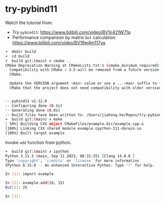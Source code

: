 # try-pybind11

Watch the tutorial from:

- Try `pybind11`: https://www.bilibili.com/video/BV1jr421W71p
- Performance comparison by matrix `Dot` calculation: https://www.bilibili.com/video/BV19w4m117yq

```bash
➜  mkdir build
➜  cd build
➜  build git:(main) ✗ cmake ..
CMake Deprecation Warning at CMakeLists.txt:1 (cmake_minimum_required):
  Compatibility with CMake < 3.5 will be removed from a future version of
  CMake.

  Update the VERSION argument <min> value or use a ...<max> suffix to tell
  CMake that the project does not need compatibility with older versions.


-- pybind11 v2.12.0
-- Configuring done (0.1s)
-- Generating done (0.0s)
-- Build files have been written to: /Users/jiahong.he/Repos/try-pybind11/build
➜  build git:(main) ✗ make
[ 50%] Building CXX object CMakeFiles/example.dir/example.cpp.o
[100%] Linking CXX shared module example.cpython-311-darwin.so
[100%] Built target example
```

Invoke `add` function from python.

```bash
➜  build git:(main) ✗ ipython
Python 3.11.5 (main, Sep 11 2023, 08:31:25) [Clang 14.0.6 ]
Type 'copyright', 'credits' or 'license' for more information
IPython 8.15.0 -- An enhanced Interactive Python. Type '?' for help.

In [1]: import example

In [2]: example.add(10, 15)
Out[2]: 25

In [3]:
```
